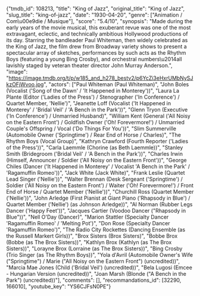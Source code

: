 {"tmdb_id": 108213, "title": "King of Jazz", "original_title": "King of Jazz", "slug_title": "king-of-jazz", "date": "1930-04-20", "genre": ["Animation / Com\u00e9die / Musique"], "score": "5.4/10", "synopsis": "Made during the early years of the movie musical, this exuberant revue was one of the most extravagant, eclectic, and technically ambitious Hollywood productions of its day. Starring the bandleader Paul Whiteman, then widely celebrated as the King of Jazz, the film drew from Broadway variety shows to present a spectacular array of sketches, performances by such acts as the Rhythm Boys (featuring a young Bing Crosby), and orchestral numbers\u2014all lavishly staged by veteran theater director John Murray Anderson.", "image": "https://image.tmdb.org/t/p/w185_and_h278_bestv2/p6YcZi3eHxrUMbNySJkzOFjWvoo.jpg", "actors": ["Paul Whiteman (Paul Whiteman)", "John Boles (Vocalist ('Song of the Dawn' / 'It Happened in Monterey'))", "Laura La Plante (Editor ('Ladies of the Press') / Stenographer ('In Conference') / Quartet Member, 'Nellie')", "Jeanette Loff (Vocalist ('It Happened in Monterey' / 'Bridal Veil' / 'A Bench in the Park'))", "Glenn Tryon (Executive ('In Conference') / Unmarried Husband)", "William Kent (General ('All Noisy on the Eastern Front') / Goldfish Owner ('Oh! Forevermore!') / Unmarried Couple's Offspring / Vocal ('Do Things For You'))", "Slim Summerville (Automobile Owner ('Springtime') / Rear End of Horse / Charles)", "The Rhythm Boys (Vocal Group)", "Kathryn Crawford (Fourth Reporter ('Ladies of the Press'))", "Carla Laemmle (Chorine (as Beth Laemmle))", "Stanley Smith (Bridegroom ('Bridal Veil' / 'A Bench in the Park'))", "Charles Irwin (Himself, Announcer / Soldier ('All Noisy on the Eastern Front'))", "George Chiles (Dancer ('It Happened in Monterey' / Vocalist 'A Bench in the Park' / 'Ragamuffin Romeo'))", "Jack White (Jack White)", "Frank Leslie (Quartet Lead Singer ('Nellie'))", "Walter Brennan (Desk Sergeant ('Springtime') / Soldier ('All Noisy on the Eastern Front') / Waiter ('Oh! Forevermore!') / Front End of Horse / Quartet Member ('Nellie'))", "Churchill Ross (Quartet Member ('Nellie'))", "John Arledge (First Pianist at Giant Piano ('Rhapsody in Blue') / Quartet Member ('Nellie') (as Johnson Arledge))", "Al Norman (Rubber Legs Dancer ('Happy Feet'))", "Jacques Cartier (Voodoo Dancer (\"Rhapsody in Blue\"))", "Nell O'Day (Dancer)", "Marion Stattler (Specialty Dancer 'Ragamuffin Romeo' / 'Melting Pot')", "Don Rose (Specialty Dancer 'Ragamuffin Romeo')", "The Radio City Rockettes (Dancing Ensemble (as the Russell Markert Girls))", "Brox Sisters (Brox Sisters)", "Bobbe Brox (Bobbe (as The Brox Sisters))", "Kathlyn Brox (Kathlyn (as The Brox Sisters))", "Lorayne Brox (Lorraine (as The Brox Sisters))", "Bing Crosby (Trio Singer (as The Rhythm Boys))", "Yola d'Avril (Automobile Owner's Wife (\"Springtime\") / Marie (\"All Noisy on the Eastern Front\") (uncredited))", "Marcia Mae Jones (Child ('Bridal Veil') (uncredited))", "Bela Lugosi (Emcee - Hungarian Version (uncredited))", "Joan Marsh (Blonde (\"A Bench in the Park\") (uncredited))"], "comments": [], "recommandations_id": [32290, 166010], "youtube_key": "YS6CJFsN0PE"}